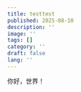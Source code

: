 ```yaml
---
title: testtest
published: 2025-08-10
description: ''
image: ''
tags: []
category: ''
draft: false 
lang: ''
---
```



你好，世界！